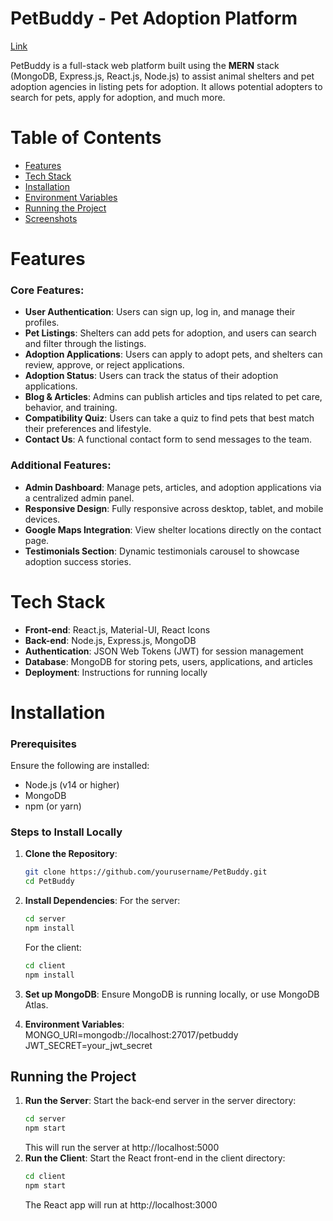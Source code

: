 # PetBuddy - Pet Adoption Platform
[Link](https://petbuddy.onrender.com/)

PetBuddy is a full-stack web platform built using the **MERN** stack (MongoDB, Express.js, React.js, Node.js) to assist animal shelters and pet adoption agencies in listing pets for adoption. It allows potential adopters to search for pets, apply for adoption, and much more.

# Table of Contents
- [Features](#features)
- [Tech Stack](#tech-stack)
- [Installation](#installation)
- [Environment Variables](#environment-variables)
- [Running the Project](#running-the-project)
- [Screenshots](#screenshots)

# Features

### Core Features:
- **User Authentication**: Users can sign up, log in, and manage their profiles.
- **Pet Listings**: Shelters can add pets for adoption, and users can search and filter through the listings.
- **Adoption Applications**: Users can apply to adopt pets, and shelters can review, approve, or reject applications.
- **Adoption Status**: Users can track the status of their adoption applications.
- **Blog & Articles**: Admins can publish articles and tips related to pet care, behavior, and training.
- **Compatibility Quiz**: Users can take a quiz to find pets that best match their preferences and lifestyle.
- **Contact Us**: A functional contact form to send messages to the team.

### Additional Features:
- **Admin Dashboard**: Manage pets, articles, and adoption applications via a centralized admin panel.
- **Responsive Design**: Fully responsive across desktop, tablet, and mobile devices.
- **Google Maps Integration**: View shelter locations directly on the contact page.
- **Testimonials Section**: Dynamic testimonials carousel to showcase adoption success stories.

# Tech Stack
- **Front-end**: React.js, Material-UI, React Icons
- **Back-end**: Node.js, Express.js, MongoDB
- **Authentication**: JSON Web Tokens (JWT) for session management
- **Database**: MongoDB for storing pets, users, applications, and articles
- **Deployment**: Instructions for running locally

# Installation

### Prerequisites
Ensure the following are installed:
- Node.js (v14 or higher)
- MongoDB
- npm (or yarn)

### Steps to Install Locally

1. **Clone the Repository**:
   ```bash
   git clone https://github.com/yourusername/PetBuddy.git
   cd PetBuddy

2. **Install Dependencies**:
    For the server:
   ```bash
   cd server
   npm install
   ````
   
   For the client:
   ```bash
   cd client
   npm install
   ```
3. **Set up MongoDB**:
Ensure MongoDB is running locally, or use MongoDB Atlas.

4. **Environment Variables**:
    MONGO_URI=mongodb://localhost:27017/petbuddy
    JWT_SECRET=your_jwt_secret

## Running the Project
1. **Run the Server**:
    Start the back-end server in the server directory:
    ```bash
    cd server
    npm start
    ```
    This will run the server at http://localhost:5000
2. **Run the Client**:
    Start the React front-end in the client directory:
    ```bash
    cd client
    npm start
    ```
    The React app will run at http://localhost:3000


